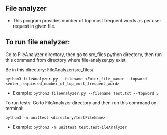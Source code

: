 ## File analyzer
- This program provides number of top most frequent words as per user request in given file.

## To run file analyzer:

Go to FileAnalyzer directory, then go to src_files python directory, 
then run this command from directory where file-analyzer.py exist.

Be in this directory: FileAnalyzer/src_files/

`python3 fileAnalyzer.py --filename <Enter_file_name> --topword <enter_requiered_number_of_top_most_frequent_word>`

- Example: `python3 fileAnalyzer.py --filename test.txt --topword 5`


To run tests:
Go to FileAnalyzer directory and then run this command on terminal:

`python3 -m unittest <directory/testFileName>`

- Example: `python3 -m unittest test.testFileAnalyzer`

